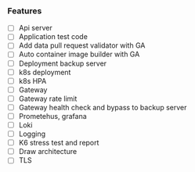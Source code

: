 ### Features

- [ ] Api server
- [ ] Application test code
- [ ] Add data pull request validator with GA
- [ ] Auto container image builder with GA
- [ ] Deployment backup server
- [ ] k8s deployment
- [ ] k8s HPA
- [ ] Gateway
- [ ] Gateway rate limit
- [ ] Gateway health check and bypass to backup server
- [ ] Prometehus, grafana
- [ ] Loki
- [ ] Logging
- [ ] K6 stress test and report
- [ ] Draw architecture
- [ ] TLS
